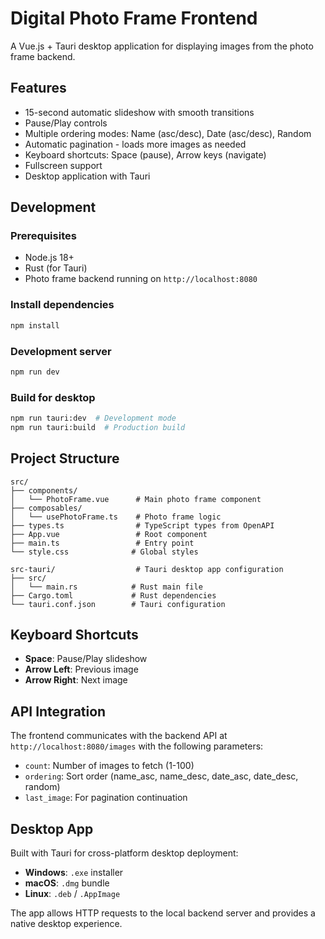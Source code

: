 # Digital Photo Frame Frontend

A Vue.js + Tauri desktop application for displaying images from the photo frame backend.

## Features

- 15-second automatic slideshow with smooth transitions
- Pause/Play controls
- Multiple ordering modes: Name (asc/desc), Date (asc/desc), Random
- Automatic pagination - loads more images as needed
- Keyboard shortcuts: Space (pause), Arrow keys (navigate)
- Fullscreen support
- Desktop application with Tauri

## Development

### Prerequisites

- Node.js 18+
- Rust (for Tauri)
- Photo frame backend running on `http://localhost:8080`

### Install dependencies

```bash
npm install
```

### Development server

```bash
npm run dev
```

### Build for desktop

```bash
npm run tauri:dev  # Development mode
npm run tauri:build  # Production build
```

## Project Structure

```
src/
├── components/
│   └── PhotoFrame.vue      # Main photo frame component
├── composables/
│   └── usePhotoFrame.ts    # Photo frame logic
├── types.ts                # TypeScript types from OpenAPI
├── App.vue                 # Root component
├── main.ts                 # Entry point
└── style.css              # Global styles

src-tauri/                  # Tauri desktop app configuration
├── src/
│   └── main.rs            # Rust main file
├── Cargo.toml             # Rust dependencies
└── tauri.conf.json        # Tauri configuration
```

## Keyboard Shortcuts

- **Space**: Pause/Play slideshow
- **Arrow Left**: Previous image
- **Arrow Right**: Next image

## API Integration

The frontend communicates with the backend API at `http://localhost:8080/images` with the following parameters:

- `count`: Number of images to fetch (1-100)
- `ordering`: Sort order (name_asc, name_desc, date_asc, date_desc, random)
- `last_image`: For pagination continuation

## Desktop App

Built with Tauri for cross-platform desktop deployment:

- **Windows**: `.exe` installer
- **macOS**: `.dmg` bundle  
- **Linux**: `.deb` / `.AppImage`

The app allows HTTP requests to the local backend server and provides a native desktop experience.